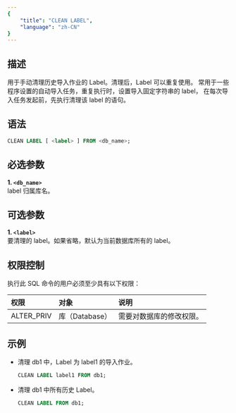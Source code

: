 ```yaml
---
{
    "title": "CLEAN LABEL",
    "language": "zh-CN"
}
---
```


## 描述

用于手动清理历史导入作业的 Label。清理后，Label 可以重复使用。
常用于一些程序设置的自动导入任务，重复执行时，设置导入固定字符串的 label，
在每次导入任务发起前，先执行清理该 label 的语句。

## 语法  

```sql
CLEAN LABEL [ <label> ] FROM <db_name>;
```

## 必选参数

**1. `<db_name>`**  
  label 归属库名。

## 可选参数

**1. `<label>`**    
	要清理的 label。如果省略，默认为当前数据库所有的 label。  

## 权限控制

执行此 SQL 命令的用户必须至少具有以下权限：

| 权限         | 对象          | 说明           |
|:-----------|:------------|:-------------|
| ALTER_PRIV | 库（Database） | 需要对数据库的修改权限。 |


## 示例

- 清理 db1 中，Label 为 label1 的导入作业。

	```sql
	CLEAN LABEL label1 FROM db1;
	```

- 清理 db1 中所有历史 Label。

	```sql
	CLEAN LABEL FROM db1;
	```


